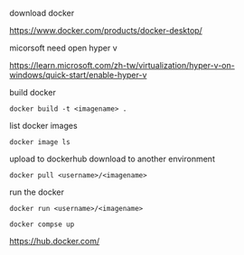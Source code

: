 download docker

https://www.docker.com/products/docker-desktop/

micorsoft need open hyper v

https://learn.microsoft.com/zh-tw/virtualization/hyper-v-on-windows/quick-start/enable-hyper-v

build docker
```
docker build -t <imagename> .
```
list docker images
```
docker image ls
```
upload to dockerhub
download to another environment
```
docker pull <username>/<imagename>
```
run the docker
```
docker run <username>/<imagename>
```

```
docker compse up
```
https://hub.docker.com/
